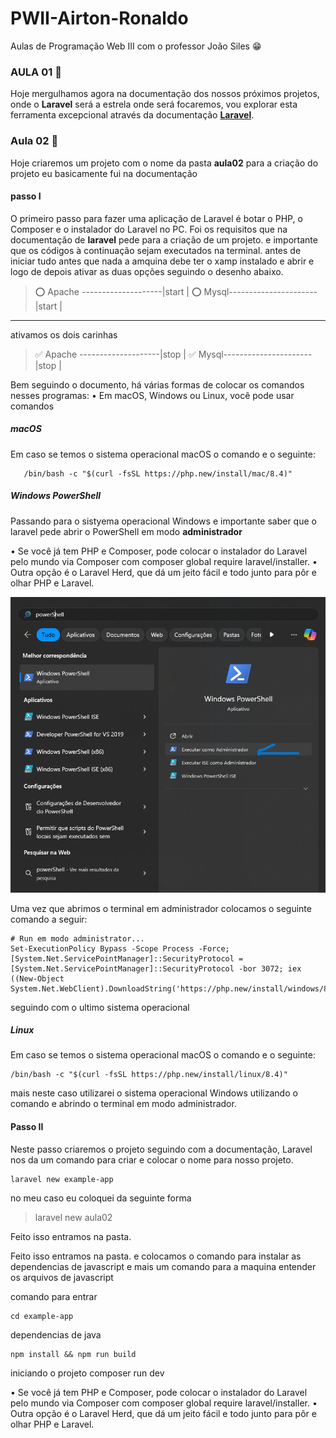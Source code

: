 # PWII-Airton-Ronaldo

Aulas de Programação Web III com o professor João Siles 😁

### AULA 01 📝
Hoje mergulhamos agora na documentação dos nossos próximos projetos, onde o **Laravel** será a estrela onde será focaremos, vou explorar esta ferramenta excepcional através da documentação [**Laravel**](https://laravel.com/docs/12.x/installation#creating-a-laravel-project).
### Aula 02 📝
Hoje criaremos um projeto com o nome da pasta **aula02** para a criação do projeto eu basicamente fui na documentação
#### passo I 
O primeiro passo para fazer uma aplicação de Laravel é botar o PHP, o Composer e o instalador do Laravel no PC. 
Foi os requisitos que na documentação de **laravel** pede para a criação de um projeto. e importante que os códigos à continuação sejam executados na terminal. antes de iniciar tudo antes que nada a amquina debe ter o xamp instalado e abrir e logo de depois ativar as duas opções seguindo o desenho abaixo.

>⭕ Apache --------------------|start |
>⭕ Mysql----------------------|start |
-----------------------------------------------------
ativamos os dois carinhas 
>✅ Apache --------------------|stop |
>✅ Mysql----------------------|stop |

Bem seguindo o documento, há várias formas de colocar os comandos nesses programas:
• Em macOS, Windows ou Linux, você pode usar comandos 
##### macOS
Em caso se temos o sistema operacional macOS o comando e o seguinte:

       /bin/bash -c "$(curl -fsSL https://php.new/install/mac/8.4)" 
  ##### Windows PowerShell
  Passando para o sistyema operacional Windows e importante saber que o laravel pede abrir o PowerShell em modo **administrador**
 
• Se você já tem PHP e Composer, pode colocar o instalador do Laravel pelo mundo via Composer com composer global require laravel/installer.
• Outra opção é o Laravel Herd, que dá um jeito fácil e todo junto para pôr e olhar PHP e Laravel.

![](<img/powershell.png>)

Uma vez que abrimos o terminal em administrador colocamos o seguinte comando a seguir:

    # Run em modo administrator...
	Set-ExecutionPolicy Bypass -Scope Process -Force; [System.Net.ServicePointManager]::SecurityProtocol = [System.Net.ServicePointManager]::SecurityProtocol -bor 3072; iex ((New-Object System.Net.WebClient).DownloadString('https://php.new/install/windows/8.4'))

 seguindo com o ultimo sistema operacional 
##### Linux
Em caso se temos o sistema operacional macOS o comando e o seguinte:

    /bin/bash -c "$(curl -fsSL https://php.new/install/linux/8.4)"

mais neste caso utilizarei o sistema operacional Windows utilizando o comando e abrindo o terminal em modo administrador.
#### Passo II
Neste passo criaremos o projeto seguindo com a documentação, Laravel nos da um comando para criar e colocar o nome para nosso projeto.

    laravel new example-app
no meu caso eu coloquei da seguinte forma 

>   laravel new aula02

Feito isso entramos na pasta.
 
Feito isso entramos na pasta. e colocamos o comando para instalar as dependencias de javascript e mais um comando para a maquina entender os arquivos de javascript

comando para entrar

    cd example-app
dependencias de java
	
    npm install && npm run build

iniciando o projeto 
	composer run dev

 
• Se você já tem PHP e Composer, pode colocar o instalador do Laravel pelo mundo via Composer com composer global require laravel/installer.
• Outra opção é o Laravel Herd, que dá um jeito fácil e todo junto para pôr e olhar PHP e Laravel.
